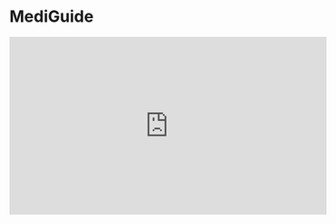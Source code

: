 # MediGuide

<iframe width="560" height="315" src="https://www.youtube.com/embed/oGuZSHe6BY0?si=F_HTvdQxaVdHDeaM" title="YouTube video player" frameborder="0" allow="accelerometer; autoplay; clipboard-write; encrypted-media; gyroscope; picture-in-picture; web-share" referrerpolicy="strict-origin-when-cross-origin" allowfullscreen></iframe>
